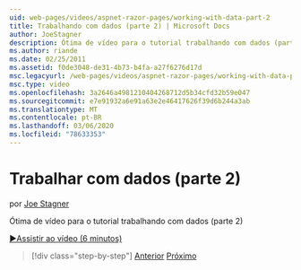 ```yaml
---
uid: web-pages/videos/aspnet-razor-pages/working-with-data-part-2
title: Trabalhando com dados (parte 2) | Microsoft Docs
author: JoeStagner
description: Ótima de vídeo para o tutorial trabalhando com dados (parte 2)
ms.author: riande
ms.date: 02/25/2011
ms.assetid: f0de3048-de31-4b73-b4fa-a27f6276d17d
msc.legacyurl: /web-pages/videos/aspnet-razor-pages/working-with-data-part-2
msc.type: video
ms.openlocfilehash: 3a2646a4981210404268712d5b34cfd32b59e047
ms.sourcegitcommit: e7e91932a6e91a63e2e46417626f39d6b244a3ab
ms.translationtype: MT
ms.contentlocale: pt-BR
ms.lasthandoff: 03/06/2020
ms.locfileid: "78633353"
---
```

# <a name="working-with-data-part-2"></a>Trabalhar com dados (parte 2)

por [Joe Stagner](https://github.com/JoeStagner)

Ótima de vídeo para o tutorial trabalhando com dados (parte 2)

[&#9654;Assistir ao vídeo (6 minutos)](https://channel9.msdn.com/Blogs/ASP-NET-Site-Videos/working-with-data-(part-2))

> [!div class="step-by-step"]
> [Anterior](working-with-data-part-1.md)
> [Próximo](displaying-data-in-a-grid.md)
